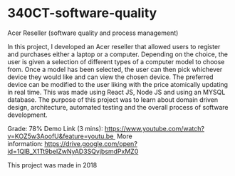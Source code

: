 # 340CT-software-quality
Acer Reseller (software quality and process management)

In this project, I developed an Acer reseller that allowed users to register and purchases either a laptop or a computer. Depending on the choice, the user is given a selection of different types of a computer model to choose from. Once a model has been selected, the user can then pick whichever device they would like and can view the chosen device. The preferred device can be modified to the user liking with the price atomically updating in real time. This was made using React JS, Node JS and using an MYSQL database. The purpose of this project was to learn about domain driven design, architecture, automated testing and the overall process of software development.

Grade: 78%
Demo Link (3 mins): https://www.youtube.com/watch?v=KOZ5w3AoofU&feature=youtu.be 
More information: https://drive.google.com/open?id=1QlB_X1Tt9beIZwNyAD3SQvjbsmdPxMZ0

This project was made in 2018
